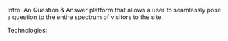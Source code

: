 
Intro:
An Question & Answer platform that allows a user to seamlessly pose a question to the entire spectrum of visitors to the site.

Technologies:


